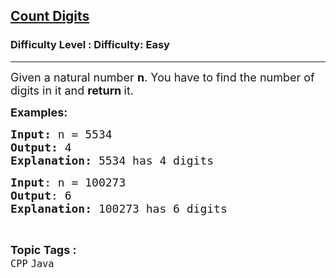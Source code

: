 <h2><a href="https://www.geeksforgeeks.org/problems/count-digits-1606889545/1?_gl=1*1k52l1s*_up*MQ..*_gs*MQ..&gclid=Cj0KCQjwlYHBBhD9ARIsALRu09qlUlG02c_SJ0Xb3F_oewpTUKoAbhKXAuvtPWeH07yOuxGUy7mOKqIaAlcgEALw_wcB&gbraid=0AAAAAC9yBkBZ7WmoeqGfHQqOI_boNP7hg">Count Digits</a></h2><h3>Difficulty Level : Difficulty: Easy</h3><hr><div class="problems_problem_content__Xm_eO"><p><span style="font-size: 18px;">Given a natural number <strong>n</strong>. You have to find the number of digits in it and <strong>return </strong>it.</span></p>
<p><span style="font-size: 18px;"><strong>Examples:</strong></span></p>
<pre><span style="font-size: 18px;"><strong>Input: </strong>n = 5534
<strong>Output: </strong>4 <strong>
Explanation: </strong>5534 has 4 digits</span></pre>
<pre><span style="font-size: 18px;"><strong>Input</strong>: n = 100273
<strong>Output</strong>: 6
<strong>Explanation: </strong>100273 has 6 digits</span></pre></div><br><p><span style=font-size:18px><strong>Topic Tags : </strong><br><code>CPP</code>&nbsp;<code>Java</code>&nbsp;